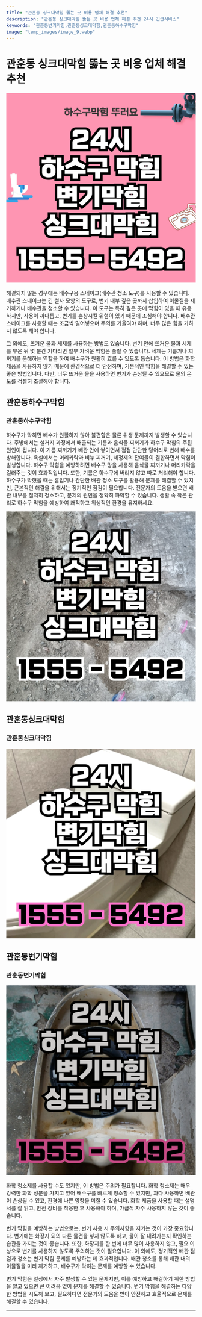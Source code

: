 ```yaml
---
title: "관훈동 싱크대막힘 뚫는 곳 비용 업체 해결 추천"
description: "관훈동 싱크대막힘 뚫는 곳 비용 업체 해결 추천 24시 긴급서비스"
keywords: "관훈동변기막힘,관훈동싱크대막힘,관훈동하수구막힘"
image: "temp_images/image_9.webp"
---
```


# 관훈동 싱크대막힘 뚫는 곳 비용 업체 해결 추천

![관훈동하수구막힘](temp_images/image_0.webp) 

해결되지 않는 경우에는 배수구용 스네이크(배수관 청소 도구)를 사용할 수 있습니다. 배수관 스네이크는 긴 철사 모양의 도구로, 변기 내부 깊은 곳까지 삽입하여 이물질을 제거하거나 배수관을 청소할 수 있습니다. 이 도구는 특히 깊은 곳에 막힘이 있을 때 유용하지만, 사용이 까다롭고, 변기를 손상시킬 위험이 있기 때문에 조심해야 합니다. 배수관 스네이크를 사용할 때는 조금씩 밀어넣으며 주의를 기울여야 하며, 너무 많은 힘을 가하지 않도록 해야 합니다.

그 외에도, 뜨거운 물과 세제를 사용하는 방법도 있습니다. 변기 안에 뜨거운 물과 세제를 부은 뒤 몇 분간 기다리면 일부 가벼운 막힘은 풀릴 수 있습니다. 세제는 기름기나 찌꺼기를 분해하는 역할을 하여 배수구가 원활히 흐를 수 있도록 돕습니다. 이 방법은 화학제품을 사용하지 않기 때문에 환경적으로 더 안전하며, 기본적인 막힘을 해결할 수 있는 좋은 방법입니다. 다만, 너무 뜨거운 물을 사용하면 변기가 손상될 수 있으므로 물의 온도를 적절히 조절해야 합니다.


## 관훈동하수구막힘

### 관훈동하수구막힘

하수구가 막히면 배수가 원활하지 않아 불편함은 물론 위생 문제까지 발생할 수 있습니다. 주방에서는 설거지 과정에서 배출되는 기름과 음식물 찌꺼기가 하수구 막힘의 주된 원인이 됩니다. 이 기름 찌꺼기가 배관 안에 쌓이면서 점점 단단한 덩어리로 변해 배수를 방해합니다. 욕실에서는 머리카락과 비누 찌꺼기, 세정제의 잔여물이 결합하면서 막힘이 발생합니다. 하수구 막힘을 예방하려면 배수구 망을 사용해 음식물 찌꺼기나 머리카락을 걸러주는 것이 효과적입니다. 또한, 기름은 하수구에 버리지 않고 따로 처리해야 합니다. 하수구가 막혔을 때는 흡입기나 간단한 배관 청소 도구를 활용해 문제를 해결할 수 있지만, 근본적인 해결을 위해서는 정기적인 점검이 필요합니다. 전문가의 도움을 받으면 배관 내부를 철저히 청소하고, 문제의 원인을 정확히 파악할 수 있습니다. 생활 속 작은 관리로 하수구 막힘을 예방하여 쾌적하고 위생적인 환경을 유지하세요.

![관훈동하수구막힘](temp_images/image_8.webp) 



## 관훈동싱크대막힘

### 관훈동싱크대막힘

![관훈동싱크대막힘](temp_images/image_3.webp) 



## 관훈동변기막힘

### 관훈동변기막힘

![관훈동변기막힘](temp_images/image_7.webp) 

  화학 청소제를 사용할 수도 있지만, 이 방법은 주의가 필요합니다. 화학 청소제는 매우 강력한 화학 성분을 가지고 있어 배수구를 빠르게 청소할 수 있지만, 과다 사용하면 배관이 손상될 수 있고, 환경에 나쁜 영향을 미칠 수 있습니다. 화학 제품을 사용할 때는 설명서를 잘 읽고, 안전 장비를 착용한 후 사용해야 하며, 가급적 자주 사용하지 않는 것이 좋습니다.

변기 막힘을 예방하는 방법으로는, 변기 사용 시 주의사항을 지키는 것이 가장 중요합니다. 변기에는 화장지 외의 다른 물건을 넣지 않도록 하고, 물이 잘 내려가는지 확인하는 습관을 가지는 것이 좋습니다. 또한, 화장지를 한 번에 너무 많이 사용하지 않고, 필요 이상으로 변기를 사용하지 않도록 주의하는 것이 필요합니다. 이 외에도, 정기적인 배관 점검과 청소는 변기 막힘 문제를 예방하는 데 효과적입니다. 배관 청소를 통해 배관 내의 이물질을 미리 제거하고, 배수구가 막히는 문제를 예방할 수 있습니다.

변기 막힘은 일상에서 자주 발생할 수 있는 문제지만, 이를 예방하고 해결하기 위한 방법을 알고 있으면 큰 어려움 없이 문제를 해결할 수 있습니다. 변기 막힘을 해결하는 다양한 방법을 시도해 보고, 필요하다면 전문가의 도움을 받아 안전하고 효율적으로 문제를 해결할 수 있습니다.

---

